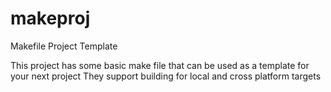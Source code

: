 # makeproj
Makefile Project Template

This project has some basic make file that can be used as a template for your next project
They support building for local and cross platform targets
